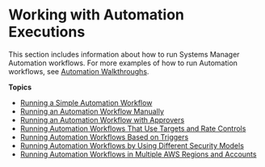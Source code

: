 # Working with Automation Executions<a name="automation-working"></a>

This section includes information about how to run Systems Manager Automation workflows\. For more examples of how to run Automation workflows, see [Automation Walkthroughs](automation-walk.md)\.

**Topics**
+ [Running a Simple Automation Workflow](automation-working-executing.md)
+ [Running an Automation Workflow Manually](automation-working-executing-manually.md)
+ [Running an Automation Workflow with Approvers](automation-working-executing-approval.md)
+ [Running Automation Workflows That Use Targets and Rate Controls](automation-working-targets-and-rate-controls.md)
+ [Running Automation Workflows Based on Triggers](automation-executing-triggers.md)
+ [Running Automation Workflows by Using Different Security Models](automation-walk-security.md)
+ [Running Automation Workflows in Multiple AWS Regions and Accounts](systems-manager-automation-multiple-accounts-and-regions.md)
